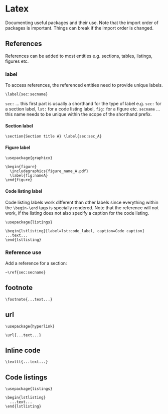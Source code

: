 # Latex

Documenting useful packages and their use. Note that the import order of packages
is important. Things can break if the import order is changed.

## References

References can be added to most entities e.g. sections, tables, listings, figures etc.

### label

To access references, the referenced entities need to provide unique labels.

    \label{sec:secname}

`sec:` ... this first part is usually a shorthand for the type of label e.g. `sec:` for a section label, `lst:` for a code listing label, `fig:` for a figure etc.
`secname` ... this name needs to be unique within the scope of the shorthand prefix.

#### Section label

    \section{Section title A} \label{sec:sec_A}

#### Figure label

    \usepackage{graphicx}

    \begin{figure}
      \includegraphics{figure_name_A.pdf}
      \label{fig:nameA}
    \end{figure}

#### Code listing label

Code listing labels work different than other labels since everything within the `\begin-\end` tags is specially rendered.
Note that the reference will not work, if the listing does not also specify a caption for the code listing.

    \usepackage{listings}

    \begin{lstlisting}[label=lst:code_label, caption=Code caption]
    ...text...
    \end{lstlisting}


### Reference use

Add a reference for a section:

    ~\ref{sec:secname}

## footnote

    \footnote{...text...}

## url

    \usepackage{hyperlink}

    \url{...text...}

## Inline code

    \texttt{...text...}

## Code listings

    \usepackage{listings}
    
    \begin{lstlisting}
      ...text...
    \end{lstlisting}

